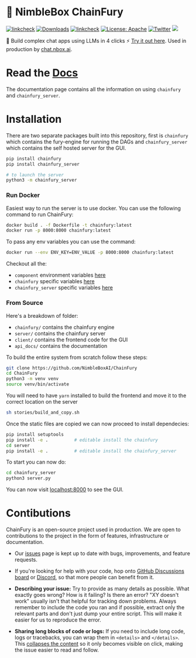 # 🦋 NimbleBox ChainFury

[![linkcheck](https://img.shields.io/badge/Workflow-Passing-darkgreen)](https://github.com/NimbleBoxAI/ChainFury/actions)
[![Downloads](https://static.pepy.tech/badge/chainfury)](https://pepy.tech/project/chainfury)
[![linkcheck](https://img.shields.io/badge/Site-🦋ChainFury-lightblue)](https://chainfury.nbox.ai)
[![License: Apache](https://img.shields.io/badge/License-Apache%20v2.0-red)](https://github.com/NimbleBoxAI/ChainFury/blob/main/LICENSE) 
[![Twitter](https://img.shields.io/twitter/url/https/twitter.com/NimbleBoxAI.svg?style=social&label=Follow%20%40NimbleBoxAI)](https://twitter.com/NimbleBoxAI)
[![](https://dcbadge.vercel.app/api/server/KhF38hrAJ2?compact=true&style=flat)](https://discord.com/invite/KhF38hrAJ2)

🦋 Build complex chat apps using LLMs in 4 clicks ⚡️ [Try it out here](https://chainfury.nbox.ai/). Used in production by [chat.nbox.ai](https://chat.nbox.ai).

# Read the [Docs](https://nimbleboxai.github.io/ChainFury/index.html)

The documentation page contains all the information on using `chainfury` and `chainfury_server`.

# Installation

There are two separate packages built into this repository, first is `chainfury` which contains the fury-engine for running
the DAGs and `chainfury_server` which contains the self hosted server for the GUI.

``` bash
pip install chainfury
pip install chainfury_server

# to launch the server
python3 -m chainfury_server
```

### Run Docker

Easiest way to run the server is to use docker. You can use the following command to run ChainFury:

```bash
docker build . -f Dockerfile -t chainfury:latest
docker run -p 8000:8000 chainfury:latest
```

To pass any env variables you can use the command:

```bash
docker run --env ENV_KEY=ENV_VALUE -p 8000:8000 chainfury:latest
```

Checkout all the:
- `component` environment variables [here](https://nimbleboxai.github.io/ChainFury/source/chainfury.components.const.html#chainfury.components.const.Env)
- `chainfury` specific variables [here](https://nimbleboxai.github.io/ChainFury/source/chainfury.utils.html#chainfury.utils.CFEnv)
- `chainfury_server` specific variables [here](https://nimbleboxai.github.io/ChainFury/cf_server/chainfury_server.commons.config.html#chainfury_server.commons.config.Env)

### From Source

Here's a breakdown of folder:

- `chainfury/` contains the chainfury engine
- `server/` contains the chainfury server
- `client/` contains the frontend code for the GUI
- `api_docs/` contains the documentation

To build the entire system from scratch follow these steps:

```bash
git clone https://github.com/NimbleBoxAI/ChainFury
cd ChainFury
python3 -m venv venv
source venv/bin/activate
```

You will need to have `yarn` installed to build the frontend and move it to the correct location on the server

```bash
sh stories/build_and_copy.sh
```

Once the static files are copied we can now proceed to install dependecies:

```bash
pip install setuptools
pip install -e .          # editable install the chainfury
cd server
pip install -e .          # editable install the chainfury_server
```

To start you can now do:

```bash
cd chainfury_server
python3 server.py
```

You can now visit [localhost:8000](http://localhost:8000/ui/) to see the GUI.

# Contibutions

ChainFury is an open-source project used in production. We are open to contributions to the project in the form of features,
infrastructure or documentation.

- Our [issues](https://github.com/NimbleBoxAI/ChainFury/issues) page is kept up to date with bugs, improvements, and feature requests.

- If you're looking for help with your code, hop onto [GitHub Discussions board](https://github.com/NimbleBoxAI/ChainFury/discussions) or
[Discord](https://discord.com/invite/KhF38hrAJ2), so that more people can benefit from it.

- **Describing your issue:** Try to provide as many details as possible. What exactly goes wrong? How is it failing?
Is there an error? "XY doesn't work" usually isn't that helpful for tracking down problems. Always remember to include
the code you ran and if possible, extract only the relevant parts and don't just dump your entire script. This will make
it easier for us to reproduce the error.

- **Sharing long blocks of code or logs:** If you need to include long code, logs or tracebacks, you can wrap them in
`<details>` and `</details>`. This [collapses the content](https://developer.mozilla.org/en-US/docs/Web/HTML/Element/details)
so it only becomes visible on click, making the issue easier to read and follow.

